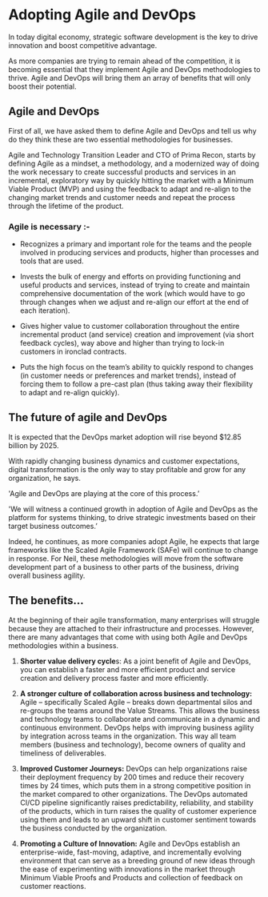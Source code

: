 # Adopting Agile and DevOps 

In today digital economy, strategic software development is the key to drive innovation and boost competitive advantage.

As more companies are trying to remain ahead of the competition, it is becoming essential that they implement Agile and DevOps methodologies to thrive. Agile and DevOps will bring them an array of benefits that will only boost their potential.

## Agile and DevOps

First of all, we have asked them to define Agile and DevOps and tell us why do they think these are two essential methodologies for businesses.

Agile and Technology Transition Leader and CTO of Prima Recon, starts by defining Agile as a mindset, a methodology, and a modernized way of doing the work necessary to create successful products and services in an incremental, exploratory way by quickly hitting the market with a Minimum Viable Product (MVP) and using the feedback to adapt and re-align to the changing market trends and customer needs and repeat the process through the lifetime of the product.

### Agile is necessary :-

- Recognizes a primary and important role for the teams and the people involved in producing services and products, higher than processes and tools that are used.

- Invests the bulk of energy and efforts on providing functioning and useful products and services, instead of trying to create and maintain comprehensive documentation of the work (which would have to go through changes when we adjust and re-align our effort at the end of each iteration).

- Gives higher value to customer collaboration throughout the entire incremental product (and service) creation and improvement (via short feedback cycles), way above and higher than trying to lock-in customers in ironclad contracts.

- Puts the high focus on the team’s ability to quickly respond to changes (in customer needs or preferences and market trends), instead of forcing them to follow a pre-cast plan (thus taking away their flexibility to adapt and re-align quickly).

## The future of agile and DevOps

It is expected that the DevOps market adoption will rise beyond $12.85 billion by 2025.

With rapidly changing business dynamics and customer expectations, digital transformation is the only way to stay profitable and grow for any organization, he says.

'Agile and DevOps are playing at the core of this process.’

'We will witness a continued growth in adoption of Agile and DevOps as the platform for systems thinking, to drive strategic investments based on their target business outcomes.’

Indeed, he continues, as more companies adopt Agile,  he expects that large frameworks like the Scaled Agile Framework (SAFe) will continue to change in response. For Neil, these methodologies will move from the software development part of a business to other parts of the business, driving overall business agility.

## The benefits...

At the beginning of their agile transformation, many enterprises will struggle because they are attached to their infrastructure and processes. However, there are many advantages that come with using both Agile and DevOps methodologies within a business.

1.  **Shorter value delivery cycle**s: As a joint benefit of Agile and DevOps, you can establish a faster and more efficient product and service creation and delivery process faster and more efficiently.

2. **A stronger culture of collaboration across business and technology:** Agile – specifically Scaled Agile – breaks down departmental silos and re-groups the teams around the Value Streams. This allows the business and technology teams to collaborate and communicate in a dynamic and continuous environment. DevOps helps with improving business agility by integration across teams in the organization. This way all team members (business and technology), become owners of quality and timeliness of deliverables.

3. **Improved Customer Journeys:**  DevOps can help organizations raise their deployment frequency by 200 times and reduce their recovery times by 24 times, which puts them in a strong competitive position in the market compared to other organizations. The DevOps automated CI/CD pipeline significantly raises predictability, reliability, and stability of the products, which in turn raises the quality of customer experience using them and leads to an upward shift in customer sentiment towards the business conducted by the organization.

4. **Promoting a Culture of Innovation:** Agile and DevOps establish an enterprise-wide, fast-moving, adaptive, and incrementally evolving environment that can serve as a breeding ground of new ideas through the ease of experimenting with innovations in the market through Minimum Viable Proofs and Products and collection of feedback on customer reactions.

